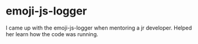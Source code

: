 # emoji-js-logger
I came up with the emoji-js-logger when mentoring a jr developer. Helped her learn how the code was running.
